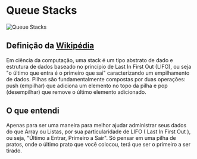 # Queue Stacks

![Queue Stacks](https://media.geeksforgeeks.org/wp-content/cdn-uploads/Stack-Queue.png)

## Definição da [Wikipédia](https://pt.wikipedia.org/wiki/Pilha_(inform%C3%A1tica))
Em ciência da computação, uma stack é um tipo abstrato de dado e estrutura de dados baseado no princípio de Last In First Out (LIFO), ou seja "o último que entra é o primeiro que sai" caracterizando um empilhamento de dados. Pilhas são fundamentalmente compostas por duas operações: push (empilhar) que adiciona um elemento no topo da pilha e pop (desempilhar) que remove o último elemento adicionado.

## O que entendi
Apenas para ser uma maneira para melhor ajudar administrar seus dados do que Array ou Listas, por sua particularidade de LIFO ( Last In First Out ), ou seja, "Último a Entrar, Primeiro a Sair". Só pensar em uma pilha de pratos, onde o último prato que você colocou, terá que ser o primeiro a ser tirado.